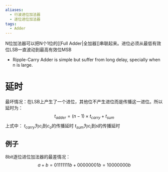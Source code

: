 ```yaml
---
aliases:
  - 行波进位加法器
  - 逐位进位加法器
tags:
  - Adder
---
```

N位加法器可以把N个1位的[[Full Adder|全加器]]串联起来。进位必须从最低有效位LSB一直波动到最高有效位MSB

- Ripple-Carry Adder is simple but suffer from long delay, specially when n is large.

# 延时

最坏情况：在LSB上产生了一个进位，其他位不产生进位而是传播这一进位。所以延时为：$$t_{adder}=(n-1)\times t_{carry}+t_{sum}$$
上式中：
$t_{carry}$为$c_i$到$c_o$的传播延时
$t_{sum}$为$c_i$到$s$的传播延时
## 例子

8bit逐位进位加法器的最差情况：
$$a+b=01111111b+00000001b=10000000b$$
